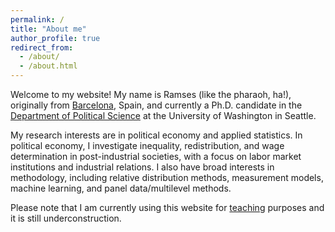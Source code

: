 ```yaml
---
permalink: /
title: "About me"
author_profile: true
redirect_from: 
  - /about/
  - /about.html
---
```




Welcome to my website! My name is Ramses (like the pharaoh, ha!), originally from [Barcelona](https://en.wikipedia.org/wiki/Barcelona), Spain, and currently a Ph.D. candidate in the [Department of Political Science](https://www.polisci.washington.edu/) at the University of Washington in Seattle. 

My research interests are in political economy and applied statistics. In political economy, I investigate inequality, redistribution, and wage determination in post-industrial societies, with a focus on labor market institutions and industrial relations. I also have broad interests in methodology, including relative distribution methods, measurement models, machine learning, and panel data/multilevel methods.

Please note that I am currently using this website for [teaching](https://rllob.github.io/teaching/) purposes and it is still underconstruction.
